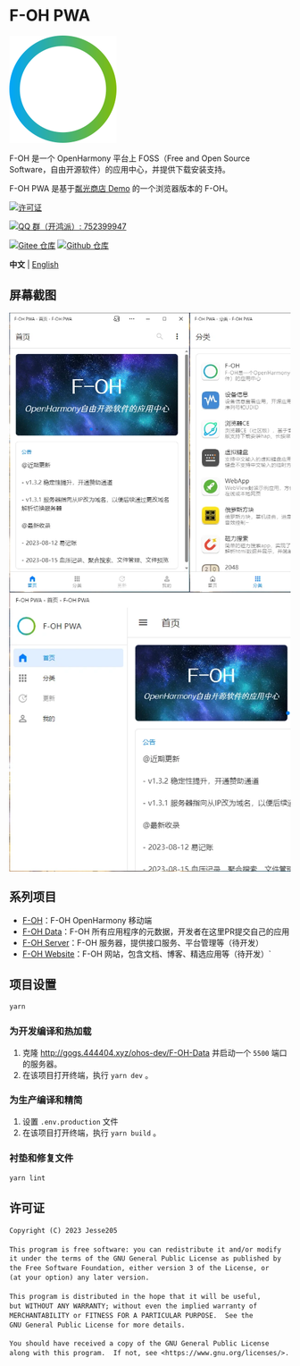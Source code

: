 # F-OH PWA

![LOGO](./public/icons/android-chrome-192x192.png)

F-OH 是一个 OpenHarmony 平台上 FOSS（Free and Open Source Software，自由开源软件）的应用中心，并提供下载安装支持。

F-OH PWA 是基于[粼光商店 Demo](https://gitee.com/sparkling-store/webv3demo) 的一个浏览器版本的 F-OH。

[![许可证](https://img.shields.io/github/license/Jesse205/F-OH-PWA?label=%E8%AE%B8%E5%8F%AF%E8%AF%81)](./LICENSE)

[![QQ 群（开鸿派）: 752399947](https://img.shields.io/badge/QQ_群:_开鸿派-752399947-0099FF?logo=tencentqq)](https://qm.qq.com/q/jWeBdnvPz2)

[![Gitee 仓库](https://img.shields.io/badge/Gitee-仓库-C71D23?logo=gitee)](https://gitee.com/Jesse205/F-OH-PWA)
[![Github 仓库](https://img.shields.io/badge/Github-仓库-0969DA?logo=github)](https://github.com/Jesse205/F-OH-PWA)

**中文** |
[English](./README.md)

## 屏幕截图

<div style="display: flex; overflow: scroll;">
<img src="./public/screenshots/Snipaste_2023-09-06_21-32-26.webp" height=500 style="max-width: none;"/>
<img src="./public/screenshots/Snipaste_2023-09-06_21-32-39.webp" height=500 style="max-width: none;"/>
<img src="./public/screenshots/Snipaste_2023-09-06_21-32-50.webp" height=500 style="max-width: none;"/>
</div>
<div style="display: flex; overflow: scroll; align-items: flex-start;">
<img src="./public/screenshots/Snipaste_2023-09-06_21-33-22.webp" height=500 style="max-width: none;"/>
<img src="./public/screenshots/Snipaste_2023-09-06_21-33-28.webp" height=500 style="max-width: none;"/>
<img src="./public/screenshots/Snipaste_2023-09-06_21-33-35.webp" height=500 style="max-width: none;"/>
</div>

## 系列项目

- [F-OH](https://gitee.com/ohos-dev/f-oh)：F-OH OpenHarmony 移动端
- [F-OH Data](http://gogs.444404.xyz/ohos-dev/F-OH-Data)：F-OH 所有应用程序的元数据，开发者在这里PR提交自己的应用
- [F-OH Server](https://gitee.com/ohos-dev/f-oh-server)：F-OH 服务器，提供接口服务、平台管理等（待开发）
- [F-OH Website](https://gitee.com/ohos-dev/f-oh-website)：F-OH 网站，包含文档、博客、精选应用等（待开发）`

## 项目设置

```bash
yarn
```

### 为开发编译和热加载

1. 克隆 <http://gogs.444404.xyz/ohos-dev/F-OH-Data> 并启动一个 `5500` 端口的服务器。
2. 在该项目打开终端，执行 `yarn dev` 。

### 为生产编译和精简

1. 设置 `.env.production` 文件
2. 在该项目打开终端，执行 `yarn build` 。

### 衬垫和修复文件

```bash
yarn lint
```

## 许可证

``` txt
Copyright (C) 2023 Jesse205

This program is free software: you can redistribute it and/or modify
it under the terms of the GNU General Public License as published by
the Free Software Foundation, either version 3 of the License, or
(at your option) any later version.

This program is distributed in the hope that it will be useful,
but WITHOUT ANY WARRANTY; without even the implied warranty of
MERCHANTABILITY or FITNESS FOR A PARTICULAR PURPOSE.  See the
GNU General Public License for more details.

You should have received a copy of the GNU General Public License
along with this program.  If not, see <https://www.gnu.org/licenses/>.
```
